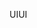 <span data-ttu-id="bfe79-101">UI</span><span class="sxs-lookup"><span data-stu-id="bfe79-101">UI</span></span>
